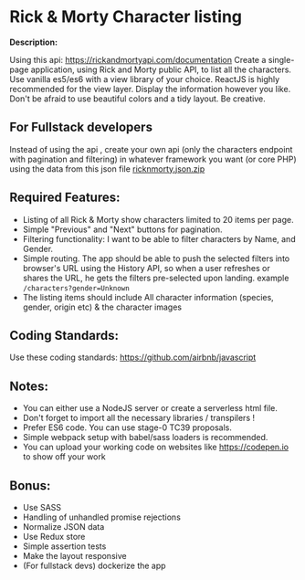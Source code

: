 # Rick & Morty Character listing

**Description:**

Using this api: https://rickandmortyapi.com/documentation Create a single-page application, using Rick and Morty public API, to list all the characters. Use vanilla es5/es6 with a view library of your choice. 
ReactJS is highly recommended for the view layer. 
Display the information however you like. Don't be afraid to use beautiful colors and a tidy layout. Be creative.  

## For Fullstack developers
Instead of using the api , create your own api (only the characters endpoint with pagination and filtering) in whatever framework you want (or core PHP) using the data from this json file [ricknmorty.json.zip](https://github.com/PeoplePerHour/candidate-tests/files/7030686/ricknmorty.json.zip)

## Required Features:
- Listing of all Rick & Morty show characters limited to 20 items per page.
- Simple "Previous" and "Next" buttons for pagination.
- Filtering functionality: I want to be able to filter characters by Name, and Gender. 
- Simple routing. The app should be able to push the selected filters into browser's URL using the History API, so when a user refreshes or shares the URL, he gets the filters pre-selected upon landing. example `/characters?gender=Unknown`
- The listing items should include All character information (species, gender, origin etc) & the character images

## Coding Standards:
Use these coding standards: https://github.com/airbnb/javascript

## Notes:
- You can either use a NodeJS server or create a serverless html file.
- Don't forget to import all the necessary libraries / transpilers !
- Prefer ES6 code. You can use stage-0 TC39 proposals.
- Simple webpack setup with babel/sass loaders is recommended.
- You can upload your working code on websites like https://codepen.io to show off your work

## Bonus:
- Use SASS
- Handling of unhandled promise rejections
- Normalize JSON data
- Use Redux store
- Simple assertion tests
- Make the layout responsive
- (For fullstack devs) dockerize the app 
